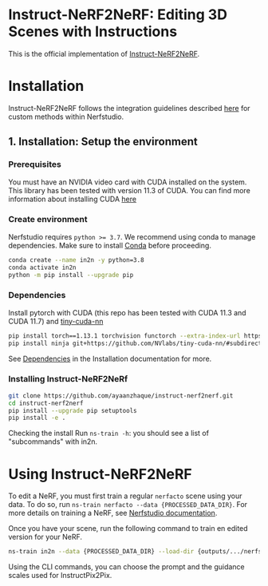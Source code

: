 # Instruct-NeRF2NeRF: Editing 3D Scenes with Instructions

This is the official implementation of [Instruct-NeRF2NeRF](https://instruct-nerf2nerf.github.io/).

# Installation

Instruct-NeRF2NeRF follows the integration guidelines described [here](https://docs.nerf.studio/en/latest/developer_guides/new_methods.html) for custom methods within Nerfstudio.

## 1. Installation: Setup the environment

### Prerequisites

You must have an NVIDIA video card with CUDA installed on the system. This library has been tested with version 11.3 of CUDA. You can find more information about installing CUDA [here](https://docs.nvidia.com/cuda/cuda-quick-start-guide/index.html)

### Create environment

Nerfstudio requires `python >= 3.7`. We recommend using conda to manage dependencies. Make sure to install [Conda](https://docs.conda.io/en/latest/miniconda.html) before proceeding.

```bash
conda create --name in2n -y python=3.8
conda activate in2n
python -m pip install --upgrade pip
```

### Dependencies

Install pytorch with CUDA (this repo has been tested with CUDA 11.3 and CUDA 11.7) and [tiny-cuda-nn](https://github.com/NVlabs/tiny-cuda-nn)

```bash
pip install torch==1.13.1 torchvision functorch --extra-index-url https://download.pytorch.org/whl/cu117
pip install ninja git+https://github.com/NVlabs/tiny-cuda-nn/#subdirectory=bindings/torch
```

See [Dependencies](https://github.com/nerfstudio-project/nerfstudio/blob/main/docs/quickstart/installation.md#dependencies)
in the Installation documentation for more.

### Installing Instruct-NeRF2NeRf
```bash
git clone https://github.com/ayaanzhaque/instruct-nerf2nerf.git
cd instruct-nerf2nerf
pip install --upgrade pip setuptools
pip install -e .
```

Checking the install
Run ```ns-train -h```: you should see a list of "subcommands" with in2n.

# Using Instruct-NeRF2NeRF
To edit a NeRF, you must first train a regular ```nerfacto``` scene using your data. To do so, run ```ns-train nerfacto --data {PROCESSED_DATA_DIR}```. For more details on training a NeRF, see [Nerfstudio documentation](https://docs.nerf.studio/en/latest/quickstart/first_nerf.html).

Once you have your scene, run the following command to train en edited version for your NeRF.
```bash
ns-train in2n --data {PROCESSED_DATA_DIR} --load-dir {outputs/.../nerfstudio_models} --pipeline.prompt {"prompt"} --pipeline.guidance-scale 7.5 --pipeline.image-guidance-scale 1.5 --pipeline.image-guidance-scale 1.5
```

Using the CLI commands, you can choose the prompt and the guidance scales used for InstructPix2Pix.